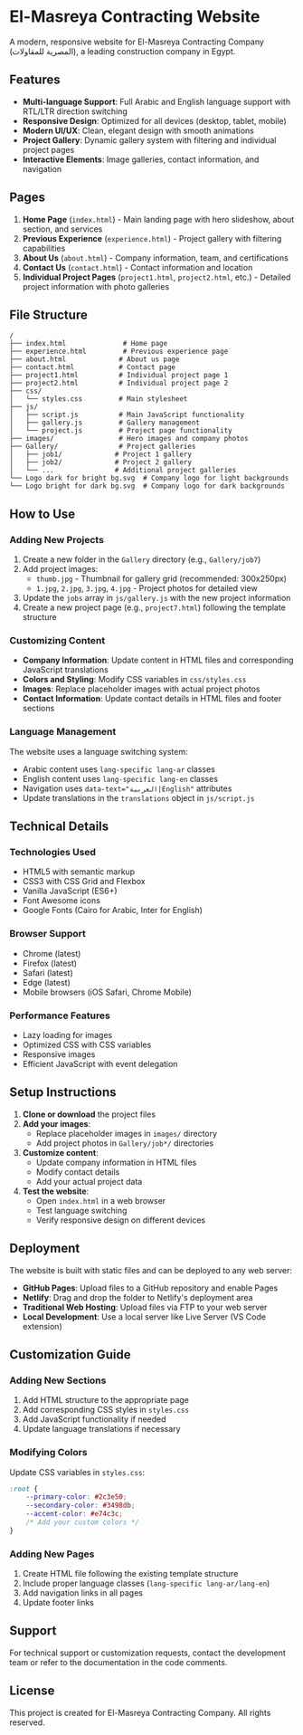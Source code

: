 # El-Masreya Contracting Website

A modern, responsive website for El-Masreya Contracting Company (المصرية للمقاولات), a leading construction company in Egypt.

## Features

- **Multi-language Support**: Full Arabic and English language support with RTL/LTR direction switching
- **Responsive Design**: Optimized for all devices (desktop, tablet, mobile)
- **Modern UI/UX**: Clean, elegant design with smooth animations
- **Project Gallery**: Dynamic gallery system with filtering and individual project pages
- **Interactive Elements**: Image galleries, contact information, and navigation

## Pages

1. **Home Page** (`index.html`) - Main landing page with hero slideshow, about section, and services
2. **Previous Experience** (`experience.html`) - Project gallery with filtering capabilities
3. **About Us** (`about.html`) - Company information, team, and certifications
4. **Contact Us** (`contact.html`) - Contact information and location
5. **Individual Project Pages** (`project1.html`, `project2.html`, etc.) - Detailed project information with photo galleries

## File Structure

```
/
├── index.html              # Home page
├── experience.html         # Previous experience page
├── about.html             # About us page
├── contact.html           # Contact page
├── project1.html          # Individual project page 1
├── project2.html          # Individual project page 2
├── css/
│   └── styles.css         # Main stylesheet
├── js/
│   ├── script.js          # Main JavaScript functionality
│   ├── gallery.js         # Gallery management
│   └── project.js         # Project page functionality
├── images/                # Hero images and company photos
├── Gallery/               # Project galleries
│   ├── job1/             # Project 1 gallery
│   ├── job2/             # Project 2 gallery
│   └── ...               # Additional project galleries
└── Logo dark for bright bg.svg  # Company logo for light backgrounds
└── Logo bright for dark bg.svg  # Company logo for dark backgrounds
```

## How to Use

### Adding New Projects

1. Create a new folder in the `Gallery` directory (e.g., `Gallery/job7`)
2. Add project images:
   - `thumb.jpg` - Thumbnail for gallery grid (recommended: 300x250px)
   - `1.jpg`, `2.jpg`, `3.jpg`, `4.jpg` - Project photos for detailed view
3. Update the `jobs` array in `js/gallery.js` with the new project information
4. Create a new project page (e.g., `project7.html`) following the template structure

### Customizing Content

- **Company Information**: Update content in HTML files and corresponding JavaScript translations
- **Colors and Styling**: Modify CSS variables in `css/styles.css`
- **Images**: Replace placeholder images with actual project photos
- **Contact Information**: Update contact details in HTML files and footer sections

### Language Management

The website uses a language switching system:
- Arabic content uses `lang-specific lang-ar` classes
- English content uses `lang-specific lang-en` classes
- Navigation uses `data-text="العربية|English"` attributes
- Update translations in the `translations` object in `js/script.js`

## Technical Details

### Technologies Used
- HTML5 with semantic markup
- CSS3 with CSS Grid and Flexbox
- Vanilla JavaScript (ES6+)
- Font Awesome icons
- Google Fonts (Cairo for Arabic, Inter for English)

### Browser Support
- Chrome (latest)
- Firefox (latest)
- Safari (latest)
- Edge (latest)
- Mobile browsers (iOS Safari, Chrome Mobile)

### Performance Features
- Lazy loading for images
- Optimized CSS with CSS variables
- Responsive images
- Efficient JavaScript with event delegation

## Setup Instructions

1. **Clone or download** the project files
2. **Add your images**:
   - Replace placeholder images in `images/` directory
   - Add project photos in `Gallery/job*/` directories
3. **Customize content**:
   - Update company information in HTML files
   - Modify contact details
   - Add your actual project data
4. **Test the website**:
   - Open `index.html` in a web browser
   - Test language switching
   - Verify responsive design on different devices

## Deployment

The website is built with static files and can be deployed to any web server:

- **GitHub Pages**: Upload files to a GitHub repository and enable Pages
- **Netlify**: Drag and drop the folder to Netlify's deployment area
- **Traditional Web Hosting**: Upload files via FTP to your web server
- **Local Development**: Use a local server like Live Server (VS Code extension)

## Customization Guide

### Adding New Sections
1. Add HTML structure to the appropriate page
2. Add corresponding CSS styles in `styles.css`
3. Add JavaScript functionality if needed
4. Update language translations if necessary

### Modifying Colors
Update CSS variables in `styles.css`:
```css
:root {
    --primary-color: #2c3e50;
    --secondary-color: #3498db;
    --accent-color: #e74c3c;
    /* Add your custom colors */
}
```

### Adding New Pages
1. Create HTML file following the existing template structure
2. Include proper language classes (`lang-specific lang-ar/lang-en`)
3. Add navigation links in all pages
4. Update footer links

## Support

For technical support or customization requests, contact the development team or refer to the documentation in the code comments.

## License

This project is created for El-Masreya Contracting Company. All rights reserved.
